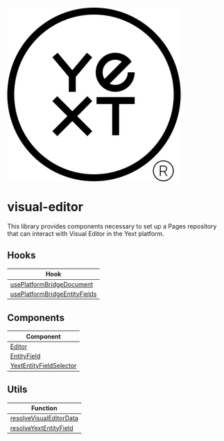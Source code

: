 ![Yext](yext.svg)

# visual-editor
This library provides components necessary to set up a Pages repository that can interact with Visual Editor in the Yext platform.

## Hooks

| Hook                                                             |
|------------------------------------------------------------------|
| [usePlatformBridgeDocument](./src/hooks/README.md#usePlatformBridgeDocument) |
| [usePlatformBridgeEntityFields](./src/hooks/README.md#usePlatformBridgeEntityFields) |

## Components

| Component                                             |
|-------------------------------------------------------|
| [Editor](src/editor/README.md#editor)           |
| [EntityField](src/editor/README.md#entityfield) | 
| [YextEntityFieldSelector](src/editor/README.md#YextEntityFieldSelector) | 

## Utils

| Function                                                                 |
|--------------------------------------------------------------------------|
| [resolveVisualEditorData](./src/utils/README.md#resolvevisualeditordata) |
| [resolveYextEntityField](./src/utils/README.md#resolveYextEntityField) |
